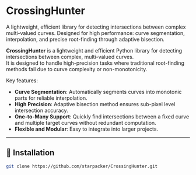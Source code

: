 # CrossingHunter
A lightweight, efficient library for detecting intersections between complex multi-valued curves. Designed for high performance: curve segmentation, interpolation, and precise root-finding through adaptive bisection.



**CrossingHunter** is a lightweight and efficient Python library for detecting intersections between complex, multi-valued curves.  
It is designed to handle high-precision tasks where traditional root-finding methods fail due to curve complexity or non-monotonicity.

Key features:
- **Curve Segmentation**: Automatically segments curves into monotonic parts for reliable interpolation.
- **High Precision**: Adaptive bisection method ensures sub-pixel level intersection accuracy.
- **One-to-Many Support**: Quickly find intersections between a fixed curve and multiple target curves without redundant computation.
- **Flexible and Modular**: Easy to integrate into larger projects.

---

## 🚀 Installation

```bash
git clone https://github.com/starpacker/CrossingHunter.git
